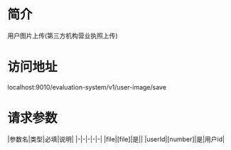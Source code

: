# 简介
用户图片上传(第三方机构营业执照上传)

# 访问地址
localhost:9010/evaluation-system/v1/user-image/save

# 请求参数

|参数名|类型|必填|说明|
|-|-|-|-|-|
|file|[file]|是||
|userId|[number]|是|用户id|

